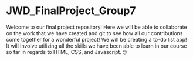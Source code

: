 # JWD_FinalProject_Group7
Welcome to our final project repository! Here we will be able to collaborate on the work that we have created and git to see how all our contributions come together for a wonderful project!
We will be creating a to-do list app! It will involve utilizing all the skills we have been able to learn in our course so far in regards to HTML, CSS, and Javascript. 🤓
